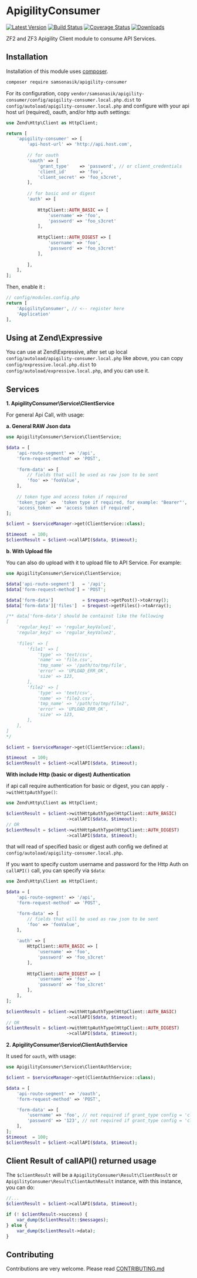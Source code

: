 ApigilityConsumer
=================

[![Latest Version](https://img.shields.io/github/release/samsonasik/ApigilityConsumer.svg?style=flat-square)](https://github.com/samsonasik/ApigilityConsumer/releases)
[![Build Status](https://travis-ci.org/samsonasik/ApigilityConsumer.svg?branch=master)](https://travis-ci.org/samsonasik/ApigilityConsumer)
[![Coverage Status](https://coveralls.io/repos/github/samsonasik/ApigilityConsumer/badge.svg?branch=master)](https://coveralls.io/github/samsonasik/ApigilityConsumer?branch=master)
[![Downloads](https://img.shields.io/packagist/dt/samsonasik/apigility-consumer.svg?style=flat-square)](https://packagist.org/packages/samsonasik/apigility-consumer)

ZF2 and ZF3 Apigility Client module to consume API Services. 

Installation
------------

Installation of this module uses [composer](https://getcomposer.org/).

```sh
composer require samsonasik/apigility-consumer
```

For its configuration, copy `vendor/samsonasik/apigility-consumer/config/apigility-consumer.local.php.dist` to `config/autoload/apigility-consumer.local.php` and configure with your api host url (required), oauth, and/or http auth settings:

```php
use Zend\Http\Client as HttpClient;

return [
    'apigility-consumer' => [
        'api-host-url' => 'http://api.host.com',
        
        // for oauth
        'oauth' => [
            'grant_type'    => 'password', // or client_credentials
            'client_id'     => 'foo',
            'client_secret' => 'foo_s3cret',
        ],
        
        // for basic and or digest
        'auth' => [
            
            HttpClient::AUTH_BASIC => [
                'username' => 'foo',
                'password' => 'foo_s3cret'
            ],
            
            HttpClient::AUTH_DIGEST => [
                'username' => 'foo',
                'password' => 'foo_s3cret'
            ],
            
        ],
    ],
];
```

Then, enable it :
```php
// config/modules.config.php
return [
    'ApigilityConsumer', // <-- register here
    'Application'
],
```

Using at Zend\Expressive
------------------------
You can use at Zend\Expressive, after set up local `config/autoload/apigility-consumer.local.php` like above, you can copy `config/expressive.local.php.dist` to `config/autoload/expressive.local.php`, and you can use it.


Services
--------

**1. ApigilityConsumer\Service\ClientService**

For general Api Call, with usage:

**a. General RAW Json data**

```php
use ApigilityConsumer\Service\ClientService;

$data = [
    'api-route-segment' => '/api', 
    'form-request-method' => 'POST',
    
    'form-data' => [
        // fields that will be used as raw json to be sent
        'foo' => 'fooValue',
    ],
    
    // token type and access token if required
    'token_type' =>  'token type if required, for example: "Bearer"',
    'access_token' => 'access token if required',
];

$client = $serviceManager->get(ClientService::class);

$timeout  = 100;
$clientResult = $client->callAPI($data, $timeout);
```

**b. With Upload file**

You can also do upload with it to upload file to API Service. For example:

```php
use ApigilityConsumer\Service\ClientService;

$data['api-route-segment']   = '/api';
$data['form-request-method'] = 'POST';

$data['form-data']           = $request->getPost()->toArray();
$data['form-data']['files']  = $request->getFiles()->toArray();

/** data['form-data'] should be containst like the following
[
    'regular_key1' => 'regular_keyValue1',
    'regular_key2' => 'regular_keyValue2',
    
    'files' => [
        'file1' => [
            'type' => 'text/csv',
            'name' => 'file.csv',
            'tmp_name' => '/path/to/tmp/file',
            'error' => 'UPLOAD_ERR_OK',
            'size' => 123,
        ],
        'file2' => [
            'type' => 'text/csv',
            'name' => 'file2.csv',
            'tmp_name' => '/path/to/tmp/file2',
            'error' => 'UPLOAD_ERR_OK',
            'size' => 123,
        ],
    ],
]
*/

$client = $serviceManager->get(ClientService::class);

$timeout  = 100;
$clientResult = $client->callAPI($data, $timeout);
```

**With include Http (basic or digest) Authentication**

if api call require authentication for basic or digest, you can apply `->withHttpAuthType()`:

```php
use Zend\Http\Client as HttpClient;

$clientResult = $client->withHttpAuthType(HttpClient::AUTH_BASIC)
                       ->callAPI($data, $timeout);
// OR
$clientResult = $client->withHttpAuthType(HttpClient::AUTH_DIGEST)
                       ->callAPI($data, $timeout);
```

that will read of specified basic or digest auth config we defined at `config/autoload/apigility-consumer.local.php`.

If you want to specify custom username and password for the Http Auth on `callAPI()` call, you can specify via `$data`:

```php
use Zend\Http\Client as HttpClient;

$data = [
    'api-route-segment' => '/api', 
    'form-request-method' => 'POST',

    'form-data' => [
        // fields that will be used as raw json to be sent
        'foo' => 'fooValue',
    ],
    
    'auth' => [
        HttpClient::AUTH_BASIC => [
            'username' => 'foo',
            'password' => 'foo_s3cret'
        ],
        
        HttpClient::AUTH_DIGEST => [
            'username' => 'foo',
            'password' => 'foo_s3cret'
        ],
    ],
];

$clientResult = $client->withHttpAuthType(HttpClient::AUTH_BASIC)
                       ->callAPI($data, $timeout);
// OR
$clientResult = $client->withHttpAuthType(HttpClient::AUTH_DIGEST)
                       ->callAPI($data, $timeout);
```

**2. ApigilityConsumer\Service\ClientAuthService**

It used for `oauth`, with usage:

```php
use ApigilityConsumer\Service\ClientAuthService;

$client = $serviceManager->get(ClientAuthService::class);

$data = [
    'api-route-segment' => '/oauth',
    'form-request-method' => 'POST',

    'form-data' => [
        'username' => 'foo', // not required if grant_type config = 'client_credentials' 
        'password' => '123', // not required if grant_type config = 'client_credentials' 
    ],
];
$timeout  = 100;
$clientResult = $client->callAPI($data, $timeout);
```

Client Result of callAPI() returned usage
-----------------------------------------

The `$clientResult` will be a `ApigilityConsumer\Result\ClientResult` or `ApigilityConsumer\Result\ClientAuthResult` instance, with this instance, you can do:

```php
//...
$clientResult = $client->callAPI($data, $timeout);

if (! $clientResult->success) {
    var_dump($clientResult::$messages);
} else {
    var_dump($clientResult->data);
}
```

Contributing
------------
Contributions are very welcome. Please read [CONTRIBUTING.md](https://github.com/samsonasik/ApigilityConsumer/blob/master/CONTRIBUTING.md)

